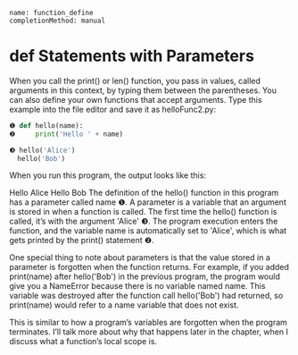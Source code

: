 ```ngMeta
name: function_define
completionMethod: manual
```
# def Statements with Parameters
When you call the print() or len() function, you pass in values, called arguments in this context, by typing them between the parentheses. You can also define your own functions that accept arguments. Type this example into the file editor and save it as helloFunc2.py:

```python
❶ def hello(name):
❷     print('Hello ' + name)

❸ hello('Alice')
  hello('Bob')
```
When you run this program, the output looks like this:


Hello Alice
Hello Bob
The definition of the hello() function in this program has a parameter called name ❶. A parameter is a variable that an argument is stored in when a function is called. The first time the hello() function is called, it’s with the argument 'Alice' ❸. The program execution enters the function, and the variable name is automatically set to 'Alice', which is what gets printed by the print() statement ❷.

One special thing to note about parameters is that the value stored in a parameter is forgotten when the function returns. For example, if you added print(name) after hello('Bob') in the previous program, the program would give you a NameError because there is no variable named name. This variable was destroyed after the function call hello('Bob') had returned, so print(name) would refer to a name variable that does not exist.

This is similar to how a program’s variables are forgotten when the program terminates. I’ll talk more about why that happens later in the chapter, when I discuss what a function’s local scope is.